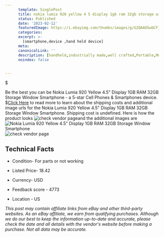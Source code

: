 ```yaml
---
      template: SinglePost
      title: nokia lumia 920 yellow 4 5 display 1gb ram 32gb storage window smartphone
      status: Published
      date: '2023-02-12'
      featuredImage: https://i.ebayimg.com/thumbs/images/g/G2QAAOSwbCFjNRSE/s-l225.jpg
      categories: 
      excerpt: >-
        [smartphone,device ,hand held device]
      meta:
      canonicalLink: ''
      description: [handheld,industrially made,well crafted,Portable,Mobile,Compact,Convenient,Lightweight,Maneuverable,Man-portable,Miniature,Carriable,Hand-held,Light,Holdable,Transportable,Mobile device,Pocket-sized,On-the-go,Wireless,Cordless,Compact size,Convenient size, smartphone,device ,hand held device]
      noindex: false
      
        
---
```

$

Be the best you can be  Nokia Lumia 920 Yellow 4.5" Display 1GB RAM 32GB Storage Window Smartphone - a 5-star Cell Phones & Smartphones device.
$[Click Here](https://www.ebay.com/itm/175431649011?hash=item28d88a86f3%3Ag%3AG2QAAOSwbCFjNRSE&mkevt=1&mkcid=1&mkrid=711-53200-19255-0&campid=%253CePNCampaignId%253E&customid=%253CreferenceId%253E&toolid=10049) to read more to learn about the shipping costs and additional image urls for the Nokia Lumia 920 Yellow 4.5" Display 1GB RAM 32GB Storage Window Smartphone. Shipping cost is undefined. Here is how the product looks ![check vendor page](https://i.ebayimg.com/thumbs/images/g/G2QAAOSwbCFjNRSE/s-l225.jpg)and the additional images are![Nokia Lumia 920 Yellow 4.5" Display 1GB RAM 32GB Storage Window Smartphone](https://i.ebayimg.com/images/g/G2QAAOSwbCFjNRSE/s-l1600.jpg)![check vendor page](https://origin-galleryplus.ebayimg.com/ws/web/175431649011_2_0_1/225x225.jpg,https://origin-galleryplus.ebayimg.com/ws/web/175431649011_3_0_1/225x225.jpg,https://origin-galleryplus.ebayimg.com/ws/web/175431649011_4_0_1/225x225.jpg,https://origin-galleryplus.ebayimg.com/ws/web/175431649011_5_0_1/225x225.jpg)



 ## Technical Facts 



     
      

 - Condition- For parts or not working 


      

 - Listed Price- 18.42 


      

 - Currency- USD 


      

 - Feedback score - 4773 


      

 - Location - US 


      
      

 *_This post may contain affiliate links from eBay and other third-party websites. As an eBay affiliate, we earn from qualifying purchases. Although we do our best to keep the information up-to-date and accurate, please check the date and all details with the vendor's website before making a purchase. Not all data may be accurate._*






